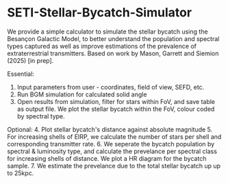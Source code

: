 # SETI-Stellar-Bycatch-Simulator
We provide a simple calculator to simulate the stellar bycatch using the Besançon Galactic Model, to better understand the population and spectral types captured as well as improve estimations of the prevalence of extraterrestrial transmitters. Based on work by Mason, Garrett and Siemion (2025) [in prep].

Essential:
1. Input parameters from user - coordinates, field of view, SEFD, etc.
2. Run BGM simulation for calculated solid angle
3. Open results from simulation, filter for stars within FoV, and save table as output file. We plot the stellar bycatch within the FoV, colour coded by spectral type.

Optional:
4. Plot stellar bycatch's distance against absolute magnitude
5. For increasing shells of EIRP, we calculate the number of stars per shell and corresponding transmitter rate.
6. We seperate the bycatch population by spectral & luminosity type, and calculate the prevelance per spectral class for increasing shells of distance. We plot a HR diagram for the bycatch sample.
7. We estimate the prevelance due to the total stellar bycatch up up to 25kpc.

